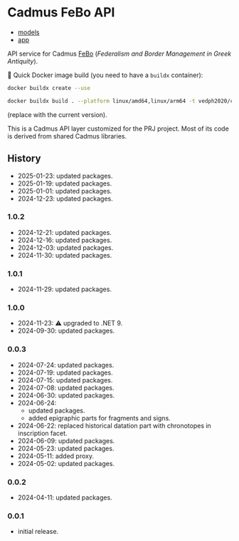 # Cadmus FeBo API

- [models](https://github.com/vedph/cadmus-febo)
- [app](https://github.com/vedph/cadmus-febo-app)

API service for Cadmus [FeBo](https://erc-febo.unitn.it) (_Federalism and Border Management in Greek Antiquity_).

🐋 Quick Docker image build (you need to have a `buildx` container):

```bash
docker buildx create --use

docker buildx build . --platform linux/amd64,linux/arm64 -t vedph2020/cadmus-febo-api:1.0.3 -t vedph2020/cadmus-febo-api:latest --push
```

(replace with the current version).

This is a Cadmus API layer customized for the PRJ project. Most of its code is derived from shared Cadmus libraries.

## History

- 2025-01-23: updated packages.
- 2025-01-19: updated packages.
- 2025-01-01: updated packages.
- 2024-12-23: updated packages.

### 1.0.2

- 2024-12-21: updated packages.
- 2024-12-16: updated packages.
- 2024-12-03: updated packages.
- 2024-11-30: updated packages.

### 1.0.1

- 2024-11-29: updated packages.

### 1.0.0

- 2024-11-23: ⚠️ upgraded to .NET 9.
- 2024-09-30: updated packages.

### 0.0.3

- 2024-07-24: updated packages.
- 2024-07-19: updated packages.
- 2024-07-15: updated packages.
- 2024-07-08: updated packages.
- 2024-06-30: updated packages.
- 2024-06-24:
  - updated packages.
  - added epigraphic parts for fragments and signs.
- 2024-06-22: replaced historical datation part with chronotopes in inscription facet.
- 2024-06-09: updated packages.
- 2024-05-23: updated packages.
- 2024-05-11: added proxy.
- 2024-05-02: updated packages.

### 0.0.2

- 2024-04-11: updated packages.

### 0.0.1

- initial release.
